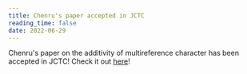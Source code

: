 ```yaml
---
title: Chenru's paper accepted in JCTC
reading_time: false
date: 2022-06-29
---
```


Chenru's paper on the additivity of multireference character has been accepted in JCTC! Check it out [here](https://pubs.acs.org/doi/10.1021/acs.jctc.2c00468)!


<!--more-->
